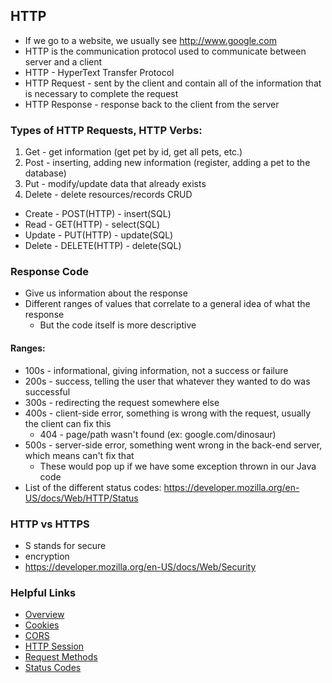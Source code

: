 ## HTTP
- If we go to a website, we usually see http://www.google.com
- HTTP is the communication protocol used to communicate between server and a client
- HTTP - HyperText Transfer Protocol
- HTTP Request - sent by the client and contain all of the information that is necessary to complete the request
- HTTP Response - response back to the client from the server
### Types of HTTP Requests, HTTP Verbs:
1. Get - get information (get pet by id, get all pets, etc.)
2. Post - inserting, adding new information (register, adding a pet to the database)
3. Put - modify/update data that already exists
4. Delete - delete resources/records
CRUD 
- Create - POST(HTTP) - insert(SQL)
- Read - GET(HTTP) - select(SQL)
- Update - PUT(HTTP) - update(SQL)
- Delete - DELETE(HTTP) - delete(SQL)

### Response Code
- Give us information about the response
- Different ranges of values that correlate to a general idea of what the response
    - But the code itself is more descriptive
#### Ranges:
- 100s - informational, giving information, not a success or failure
- 200s - success, telling the user that whatever they wanted to do was successful
- 300s - redirecting the request somewhere else
- 400s - client-side error, something is wrong with the request, usually the client can fix this
    - 404 - page/path wasn't found (ex: google.com/dinosaur)
- 500s - server-side error, something went wrong in the back-end server, which means can't fix that
    - These would pop up if we have some exception thrown in our Java code
- List of the different status codes: https://developer.mozilla.org/en-US/docs/Web/HTTP/Status

### HTTP vs HTTPS
- S stands for secure
- encryption
- https://developer.mozilla.org/en-US/docs/Web/Security

### Helpful Links
- [Overview](https://developer.mozilla.org/en-US/docs/Web/HTTP)
- [Cookies](https://developer.mozilla.org/en-US/docs/Web/HTTP/Cookies)
- [CORS](https://developer.mozilla.org/en-US/docs/Web/HTTP/CORS)
- [HTTP Session](https://developer.mozilla.org/en-US/docs/Web/HTTP/Session)
- [Request Methods](https://developer.mozilla.org/en-US/docs/Web/HTTP/Methods)
- [Status Codes](https://developer.mozilla.org/en-US/docs/Web/HTTP/Status)